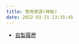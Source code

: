```yaml
---
title: 常用資源(神秘)
date: 2022-03-21 13:35:45
---
```

- [自製履歷](https://codepen.io/AngeloC12558/full/exMGem)
